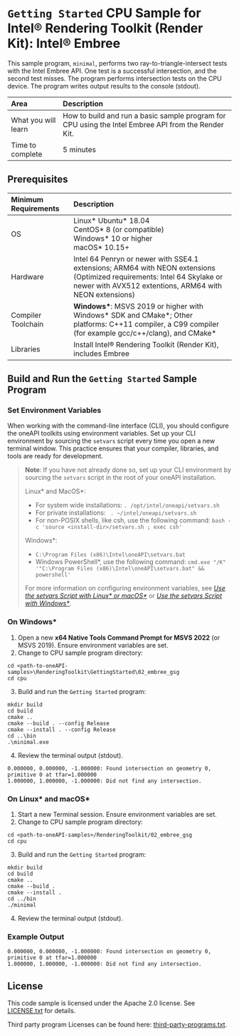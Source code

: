# `Getting Started` CPU Sample for Intel&reg; Rendering Toolkit (Render Kit): Intel&reg; Embree

This sample program, `minimal`, performs two ray-to-triangle-intersect tests with the Intel Embree API. One test is a successful intersection, and the second test misses. The program performs intersection tests on the CPU device. The program writes output results to the console (stdout).

| Area                 | Description
|:---                  |:---
| What you will learn  | How to build and run a basic sample program for CPU using the Intel Embree API from the Render Kit.
| Time to complete     | 5 minutes

## Prerequisites

| Minimum Requirements              | Description
|:---                               |:---
| OS                                | Linux* Ubuntu* 18.04 <br>CentOS* 8 (or compatible) <br>Windows* 10 or higher<br>macOS* 10.15+
| Hardware                          | Intel 64 Penryn or newer with SSE4.1 extensions; ARM64 with NEON extensions <br>(Optimized requirements: Intel 64 Skylake or newer with AVX512 extentions, ARM64 with NEON extensions)
| Compiler Toolchain                | **Windows\***: MSVS 2019 or higher with Windows* SDK and CMake*; Other platforms: C++11 compiler, a C99 compiler (for example gcc/c++/clang), and CMake*
| Libraries                         | Install Intel&reg; Rendering Toolkit (Render Kit), includes Embree

## Build and Run the `Getting Started` Sample Program

### Set Environment Variables

When working with the command-line interface (CLI), you should configure the oneAPI toolkits using environment variables. Set up your CLI environment by sourcing the `setvars` script every time you open a new terminal window. This practice ensures that your compiler, libraries, and tools are ready for development.

> **Note**: If you have not already done so, set up your CLI
> environment by sourcing  the `setvars` script in the root of your oneAPI installation.
>
> Linux* and MacOS*:
> - For system wide installations: `. /opt/intel/oneapi/setvars.sh`
> - For private installations: ` . ~/intel/oneapi/setvars.sh`
> - For non-POSIX shells, like csh, use the following command: `bash -c 'source <install-dir>/setvars.sh ; exec csh'`
>
> Windows*:
> - `C:\Program Files (x86)\Intel\oneAPI\setvars.bat`
> - Windows PowerShell*, use the following command: `cmd.exe "/K" '"C:\Program Files (x86)\Intel\oneAPI\setvars.bat" && powershell'`
>
> For more information on configuring environment variables, see *[Use the setvars Script with Linux* or macOS*](https://www.intel.com/content/www/us/en/develop/documentation/oneapi-programming-guide/top/oneapi-development-environment-setup/use-the-setvars-script-with-linux-or-macos.html)* or *[Use the setvars Script with Windows*](https://www.intel.com/content/www/us/en/develop/documentation/oneapi-programming-guide/top/oneapi-development-environment-setup/use-the-setvars-script-with-windows.html)*.

### On Windows*

1. Open a new **x64 Native Tools Command Prompt for MSVS 2022** (or MSVS 2019). Ensure environment variables are set.
2. Change to CPU sample program directory:
```
cd <path-to-oneAPI-samples>\RenderingToolkit\GettingStarted\02_embree_gsg
cd cpu
```
3. Build and run the `Getting Started` program:
```
mkdir build
cd build
cmake ..
cmake --build . --config Release
cmake --install . --config Release
cd ..\bin
.\minimal.exe
```

4. Review the terminal output (stdout).

```
0.000000, 0.000000, -1.000000: Found intersection on geometry 0, primitive 0 at tfar=1.000000
1.000000, 1.000000, -1.000000: Did not find any intersection.
```

### On Linux* and macOS*

1. Start a new Terminal session.  Ensure environment variables are set.
2. Change to CPU sample program directory:
```
cd <path-to-oneAPI-samples>/RenderingToolkit/02_embree_gsg
cd cpu
```
3. Build and run the `Getting Started` program:
```
mkdir build
cd build
cmake ..
cmake --build .
cmake --install .
cd ../bin
./minimal
```
4. Review the terminal output (stdout).

### Example Output
```
0.000000, 0.000000, -1.000000: Found intersection on geometry 0, primitive 0 at tfar=1.000000
1.000000, 1.000000, -1.000000: Did not find any intersection.

```

## License

This code sample is licensed under the Apache 2.0 license. See
[LICENSE.txt](LICENSE.txt) for details.

Third party program Licenses can be found here:
[third-party-programs.txt](https://github.com/oneapi-src/oneAPI-samples/blob/master/third-party-programs.txt).
